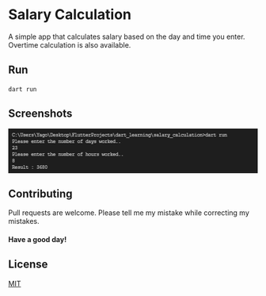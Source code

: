 # Salary Calculation

A simple app that calculates salary based on the day and time you enter. Overtime calculation is also available.

## Run

```
dart run
```

## Screenshots

<img align="center" width="550" height="90" src="screenshots/screenshot.png">

## Contributing

Pull requests are welcome. Please tell me my mistake while correcting my mistakes.

#### Have a good day!

## License

[MIT](https://choosealicense.com/licenses/mit/)
